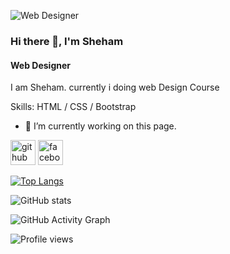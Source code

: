 ![Web Designer](https://scontent.fjsr1-1.fna.fbcdn.net/v/t39.30808-6/320575227_1051266469607566_856612156752481346_n.jpg?_nc_cat=106&ccb=1-7&_nc_sid=e3f864&_nc_eui2=AeHsGPysHkaynCSTRbde7Fl4TCYxmkJbuXFMJjGaQlu5cVxeNn8GNbDNUE5-9Rj4qb6w8EXpofjLK3P0DkbKAMve&_nc_ohc=J4SX-Go2UUUAX9HkPHH&_nc_oc=AQnQMrDFuhRfEay62-WW6D8M7y6E7GYRpWfsKHFLfOpNXgvRuRQbhD9yPVjJaHTRyLw&_nc_zt=23&_nc_ht=scontent.fjsr1-1.fna&oh=00_AfDqczADAbquL-_DaAsvKj0eptKEfnSn3q16Btxf5v3g2Q&oe=63B10F54)

### Hi there 👋, I'm Sheham
#### Web Designer


I am Sheham. currently i doing web Design Course

Skills: HTML / CSS / Bootstrap

- 🔭 I’m currently working on this page. 


[<img src='https://cdn.jsdelivr.net/npm/simple-icons@3.0.1/icons/github.svg' alt='github' height='40'>](https://github.com/shehamsaqib)  [<img src='https://cdn.jsdelivr.net/npm/simple-icons@3.0.1/icons/facebook.svg' alt='facebook' height='40'>](https://www.facebook.com/sheham.saqib)  

[![Top Langs](https://github-readme-stats.vercel.app/api/top-langs/?username=shehamsaqib)](https://github.com/anuraghazra/github-readme-stats)

![GitHub stats](https://github-readme-stats.vercel.app/api?username=shehamsaqib&show_icons=true)  

![GitHub Activity Graph](https://activity-graph.herokuapp.com/graph?username=shehamsaqib)  

![Profile views](https://gpvc.arturio.dev/shehamsaqib)  
